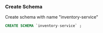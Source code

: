 
    
### Create Schema 
Create schema with name "inventory-service"

```sql
CREATE SCHEMA `inventory-service` ;

```